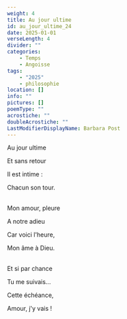 ```yaml
---
weight: 4
title: Au jour ultime
id: au_jour_ultime_24
date: 2025-01-01
verseLength: 4
divider: ""
categories:
    - Temps
    - Angoisse
tags:
    - "2025"
    - philosophie
location: []
info: ""
pictures: []
poemType: ""
acrostiche: ""
doubleAcrostiche: ""
LastModifierDisplayName: Barbara Post
---
```

Au jour ultime

Et sans retour

Il est intime :

Chacun son tour.

 \
Mon amour, pleure

A notre adieu

Car voici l'heure,

Mon âme à Dieu.

 \
Et si par chance

Tu me suivais...

Cette échéance,

Amour, j'y vais !
